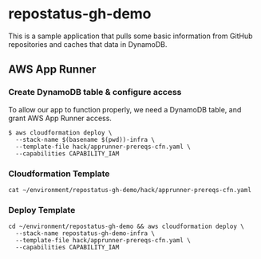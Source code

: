 # repostatus-gh-demo

This is a sample application that pulls some basic information from GitHub repositories and caches
that data in DynamoDB.

## AWS App Runner

### Create DynamoDB table & configure access

To allow our app to function properly, we need a DynamoDB table, and grant AWS App Runner access.

```shell
$ aws cloudformation deploy \
  --stack-name $(basename $(pwd))-infra \
  --template-file hack/apprunner-prereqs-cfn.yaml \
  --capabilities CAPABILITY_IAM
```
### Cloudformation Template
```
cat ~/environment/repostatus-gh-demo/hack/apprunner-prereqs-cfn.yaml
```

### Deploy Template
```
cd ~/environment/repostatus-gh-demo && aws cloudformation deploy \
  --stack-name repostatus-gh-demo-infra \
  --template-file hack/apprunner-prereqs-cfn.yaml \
  --capabilities CAPABILITY_IAM
```

